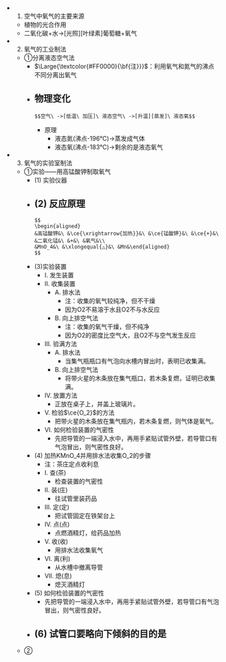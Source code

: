 -
  1. 空气中氧气的主要来源
	- 植物的光合作用
	- 二氧化碳+水->[光照][叶绿素]葡萄糖+氧气
-
  2. 氧气的工业制法
	- ①分离液态空气法
		- $\Large{\textcolor{#FF0000}{\bf{注}}}$：利用氧气和氮气的沸点不同分离出氧气
		- 物理变化
			-
			  $$空气\ ->[低温\ 加压]\ 液态空气\ ->[升温][蒸发]\ 液态氧$$
			- 原理
				- 液态氮(沸点-196℃)->蒸发成气体
				- 液态氧(沸点-183℃)->剩余的是液态氧气
-
  3. 氧气的实验室制法
	- ①实验——用高锰酸钾制取氧气
		- (1) 实验仪器
		- (2) 反应原理
			-
			  $$
			  \begin{aligned}
			  &高锰酸钾&\ &\ce{\xrightarrow{加热}}&\ &\ce{锰酸钾}&\ &\ce{+}&\ &二氧化锰&\ &+&\ &氧气&\\
			  &MnO_4&\ &\xlongequal{△}&\ &Mn&\end{aligned}
			  $$
		- (3)实验装置
			- I. 发生装置
			- II. 收集装置
				- A. 排水法
					- 注：收集的氧气较纯净，但不干燥
					- 因为O2不易溶于水且O2不与水反应
				- B. 向上排空气法
					- 注：收集的氧气干燥，但不纯净
					- 因为O2的密度比空气大，且O2不与空气发生反应
			- III. 验满方法
				- A. 排水法
					- 当集气瓶瓶口有气泡向水槽内冒出时，表明已收集满。
				- B. 向上排空气法
					- 将带火星的木条放在集气瓶口，若木条复燃，证明已收集满。
			- IV. 放置方法
				- 正放在桌子上，并盖上玻璃片。
			- V. 检验$\ce{O_2}$的方法
				- 把带火星的木条放在集气瓶内，若木条复燃，则气体是氧气。
			- VI. 如何检验装置的气密性
				- 先把导管的一端浸入水中，再用手紧贴试管外壁，若导管口有气泡冒出，则气密性良好。
		- (4) 加热KMnO_4并用排水法收集O_2的步骤
			- 注：茶庄定点收利息
			- I. 查(茶)
				- 检查装置的气密性
			- II. 装(庄)
				- 往试管里装药品
			- III. 定(定)
				- 把试管固定在铁架台上
			- IV. 点(点)
				- 点燃酒精灯，给药品加热
			- V. 收(收)
				- 用排水法收集氧气
			- VI. 离(利)
				- 从水槽中撤离导管
			- VII. 熄(息)
				- 熄灭酒精灯
		- (5) 如何检验装置的气密性
			- 先把导管的一端浸入水中，再用手紧贴试管外壁，若导管口有气泡冒出，则气密性良好。
		- (6) 试管口要略向下倾斜的目的是
			-
	- ②